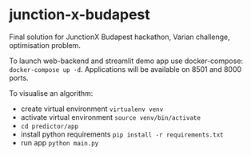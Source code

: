 # junction-x-budapest

Final solution for JunctionX Budapest hackathon, Varian challenge, optimisation problem.

To launch web-backend and streamlit demo app use docker-compose: `docker-compose up -d`. Applications will be available on 8501 and 8000 ports.

To visualise an algorithm:
- create virtual environment `virtualenv venv`
- activate virtual environment `source venv/bin/activate`
- `cd predictor/app`
- install python requirements `pip install -r requirements.txt`
- run app `python main.py`
 
